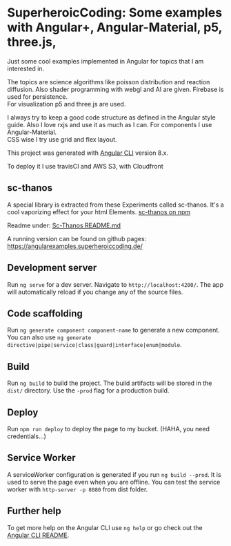 # SuperheroicCoding: Some examples with Angular+, Angular-Material, p5, three.js,  

Just some cool examples implemented in Angular for topics that I am interested in. 

The topics are science algorithms like poisson distribution and reaction diffusion.
Also shader programming with webgl and AI are given. 
Firebase is used for persistence.  
For visualization p5 and three.js are used.

I always try to keep a good code structure as defined in the Angular style guide.
Also I love rxjs and use it as much as I can.
For components I use Angular-Material.    
CSS wise I try use grid and flex layout.

This project was generated with [Angular CLI](https://github.com/angular/angular-cli) version 8.x.

To deploy it I use travisCI and AWS S3, with Cloudfront

## sc-thanos
A special library is extracted from these Experiments called sc-thanos. 
It's a cool vaporizing effect for your html Elements. 
[sc-thanos on npm](https://www.npmjs.com/package/sc-thanos)

Readme under: [Sc-Thanos README.md](./projects/sc-thanos/README.md)

A running version can be found on github pages: https://angularexamples.superheroiccoding.de/

## Development server
Run `ng serve` for a dev server. Navigate to `http://localhost:4200/`. The app will automatically reload if you change any of the source files.

## Code scaffolding
Run `ng generate component component-name` to generate a new component. You can also use `ng generate directive|pipe|service|class|guard|interface|enum|module`.

## Build
Run `ng build` to build the project. The build artifacts will be stored in the `dist/` directory. Use the `-prod` flag for a production build.

## Deploy
Run `npm run deploy` to deploy the page to my bucket. (HAHA, you need credentials...)

## Service Worker
A serviceWorker configuration is generated if you run `ng build --prod`.
It is used to serve the page even when you are offline. 
You can test the service worker with `http-server -p 8080` from dist folder.

## Further help
To get more help on the Angular CLI use `ng help` or go check out the [Angular CLI README](https://github.com/angular/angular-cli/blob/master/README.md).
